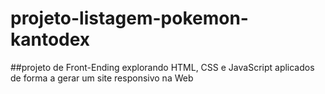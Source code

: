 # projeto-listagem-pokemon-kantodex
##projeto de Front-Ending explorando HTML, CSS e JavaScript aplicados de forma a gerar um site responsivo na Web
